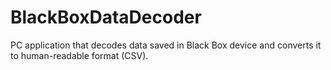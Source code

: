 # BlackBoxDataDecoder
PC application that decodes data saved in Black Box device and converts it to human-readable format (CSV).

